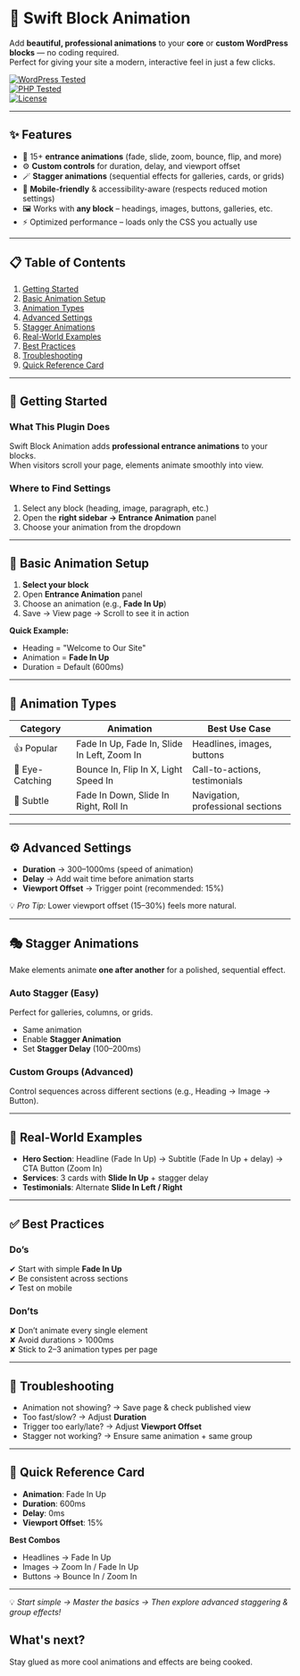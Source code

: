 # 🚀 Swift Block Animation

Add **beautiful, professional animations** to your **core** or **custom WordPress blocks** — no coding required.  
Perfect for giving your site a modern, interactive feel in just a few clicks.

[![WordPress Tested](https://img.shields.io/badge/WordPress-6.5%2B-blue.svg)](https://wordpress.org)  
[![PHP Tested](https://img.shields.io/badge/PHP-7.4%2B-green.svg)](https://www.php.net/)  
[![License](https://img.shields.io/badge/license-GPLv2%2B-orange.svg)](LICENSE)

---

## ✨ Features

- 🎨 15+ **entrance animations** (fade, slide, zoom, bounce, flip, and more)
- ⚙️ **Custom controls** for duration, delay, and viewport offset
- 🪄 **Stagger animations** (sequential effects for galleries, cards, or grids)
- 📱 **Mobile-friendly** & accessibility-aware (respects reduced motion settings)
- 🖼 Works with **any block** – headings, images, buttons, galleries, etc.
- ⚡ Optimized performance – loads only the CSS you actually use

---

## 📋 Table of Contents

1. [Getting Started](#-getting-started)
2. [Basic Animation Setup](#-basic-animation-setup)
3. [Animation Types](#-animation-types)
4. [Advanced Settings](#%EF%B8%8F-advanced-settings)
5. [Stagger Animations](#-stagger-animations)
6. [Real-World Examples](#-real-world-examples)
7. [Best Practices](#-best-practices)
8. [Troubleshooting](#-troubleshooting)
9. [Quick Reference Card](#-quick-reference-card)

---

## 🚀 Getting Started

### What This Plugin Does

Swift Block Animation adds **professional entrance animations** to your blocks.  
When visitors scroll your page, elements animate smoothly into view.

### Where to Find Settings

1. Select any block (heading, image, paragraph, etc.)
2. Open the **right sidebar → Entrance Animation** panel
3. Choose your animation from the dropdown

---

## 🎯 Basic Animation Setup

1. **Select your block**
2. Open **Entrance Animation** panel
3. Choose an animation (e.g., **Fade In Up**)
4. Save → View page → Scroll to see it in action

**Quick Example:**

- Heading = "Welcome to Our Site"
- Animation = **Fade In Up**
- Duration = Default (600ms)

---

## 🎨 Animation Types

| Category        | Animation                                   | Best Use Case                     |
| --------------- | ------------------------------------------- | --------------------------------- |
| 👍 Popular      | Fade In Up, Fade In, Slide In Left, Zoom In | Headlines, images, buttons        |
| 🎪 Eye-Catching | Bounce In, Flip In X, Light Speed In        | Call-to-actions, testimonials     |
| 📱 Subtle       | Fade In Down, Slide In Right, Roll In       | Navigation, professional sections |

---

## ⚙️ Advanced Settings

- **Duration** → 300–1000ms (speed of animation)
- **Delay** → Add wait time before animation starts
- **Viewport Offset** → Trigger point (recommended: 15%)

💡 _Pro Tip:_ Lower viewport offset (15–30%) feels more natural.

---

## 🎭 Stagger Animations

Make elements animate **one after another** for a polished, sequential effect.

### Auto Stagger (Easy)

Perfect for galleries, columns, or grids.

- Same animation
- Enable **Stagger Animation**
- Set **Stagger Delay** (100–200ms)

### Custom Groups (Advanced)

Control sequences across different sections (e.g., Heading → Image → Button).

---

## 💼 Real-World Examples

- **Hero Section**: Headline (Fade In Up) → Subtitle (Fade In Up + delay) → CTA Button (Zoom In)
- **Services**: 3 cards with **Slide In Up** + stagger delay
- **Testimonials**: Alternate **Slide In Left / Right**

---

## ✅ Best Practices

### Do’s

✔ Start with simple **Fade In Up**  
✔ Be consistent across sections  
✔ Test on mobile

### Don’ts

✘ Don’t animate every single element  
✘ Avoid durations > 1000ms  
✘ Stick to 2–3 animation types per page

---

## 🔧 Troubleshooting

- Animation not showing? → Save page & check published view
- Too fast/slow? → Adjust **Duration**
- Trigger too early/late? → Adjust **Viewport Offset**
- Stagger not working? → Ensure same animation + same group

---

## 🎉 Quick Reference Card

- **Animation**: Fade In Up
- **Duration**: 600ms
- **Delay**: 0ms
- **Viewport Offset**: 15%

**Best Combos**

- Headlines → Fade In Up
- Images → Zoom In / Fade In Up
- Buttons → Bounce In / Zoom In

---

💡 _Start simple → Master the basics → Then explore advanced staggering & group effects!_

## What's next?

Stay glued as more cool animations and effects are being cooked.
